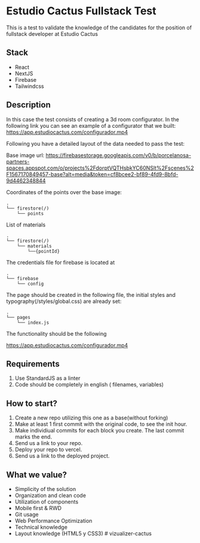 # Estudio Cactus Fullstack Test

This is a test to validate the knowledge of the candidates for the position of fullstack developer at Estudio Cactus

## Stack

- React
- NextJS
- Firebase
- Tailwindcss

## Description

In this case the test consists of creating a 3d room configurator. In the following link you can see an example of a configurator that we built: https://app.estudiocactus.com/configurador.mp4

Following you have a detailed layout of the data needed to pass the test:

Base image url: https://firebasestorage.googleapis.com/v0/b/porcelanosa-partners-spaces.appspot.com/o/projects%2FdorptVQTHsbkYC60NSlt%2Fscenes%2F1567170849457-base?alt=media&token=cf8bcee2-bf89-4fd9-8bfd-9d4462348844

Coordinates of the points over the base image:

```
.
└── firestore(/)
    └── points
```

List of materials

```
.
└── firestore(/)
    └── materials
        └──{pointId}
```

The credentials file for firebase is located at

```
.
└── firebase
    └── config
```

The page should be created in the following file, the initial styles and typography(/styles/global.css) are already set:

```
.
└── pages
    └── index.js
```

The functionality should be the following

https://app.estudiocactus.com/configurador.mp4

## Requirements

1. Use StandardJS as a linter
2. Code should be completely in english ( filenames, variables)

## How to start?

1. Create a new repo utilizing this one as a base(without forking)
2. Make at least 1 first commit with the original code, to see the init hour.
3. Make individiual commits for each block you create. The last commit marks the end.
4. Send us a link to your repo.
5. Deploy your repo to vercel.
6. Send us a link to the deployed project.

## What we value?

- Simplicity of the solution
- Organization and clean code
- Utilization of components
- Mobile first & RWD
- Git usage
- Web Performance Optimization
- Technical knowledge
- Layout knowledge (HTML5 y CSS3)
#   v i z u a l i z e r - c a c t u s  
 